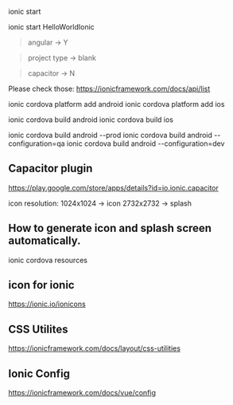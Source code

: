 ionic start <projct-name>


ionic start HelloWorldIonic

> angular -> Y

> project type -> blank

> capacitor -> N


Please check those:
https://ionicframework.com/docs/api/list


ionic cordova platform add android
ionic cordova platform add ios

ionic cordova build android
ionic cordova build ios

ionic cordova build android --prod
ionic cordova build android --configuration=qa
ionic cordova build android --configuration=dev


Capacitor plugin
----------------
https://play.google.com/store/apps/details?id=io.ionic.capacitor


icon resolution:
1024x1024 -> icon
2732x2732 -> splash

How to generate icon and splash screen automatically.
-----------------------
ionic cordova resources



icon for ionic
--------------
https://ionic.io/ionicons


CSS Utilites
------------
https://ionicframework.com/docs/layout/css-utilities


Ionic Config
-----------
https://ionicframework.com/docs/vue/config